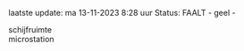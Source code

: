 laatste update: 
ma 13-11-2023  8:28   uur 
Status: FAALT - geel - 
<div class="service Y">schijfruimte</div><div class="service Y">microstation</div>